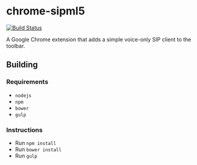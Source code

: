 # chrome-sipml5
[![Build Status](https://travis-ci.org/tsbarnes/chrome-sipml5.svg?branch=master)](https://travis-ci.org/tsbarnes/chrome-sipml5)

A Google Chrome extension that adds a simple voice-only SIP client to the toolbar.

## Building

### Requirements

* `nodejs`
* `npm`
* `bower`
* `gulp`

### Instructions

* Run `npm install`
* Run `bower install`
* Run `gulp`
